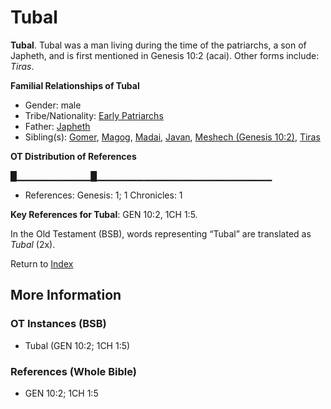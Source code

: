 # Tubal
**Tubal**. 
Tubal was a man living during the time of the patriarchs, a son of Japheth, and is first mentioned in Genesis 10:2 (acai). 
Other forms include: 
*Tiras*. 




**Familial Relationships of Tubal**


* Gender: male
* Tribe/Nationality: [Early Patriarchs](../../../groups/md/acai/Earlypatriarchs.md)
* Father: [Japheth](Japheth.md)
* Sibling(s): [Gomer](Gomer.md), [Magog](Magog.md), [Madai](Madai.md), [Javan](Javan.md), [Meshech (Genesis 10:2)](Meshech.2.md), [Tiras](Tiras.md)


**OT Distribution of References**

█▁▁▁▁▁▁▁▁▁▁▁█▁▁▁▁▁▁▁▁▁▁▁▁▁▁▁▁▁▁▁▁▁▁▁▁▁▁
* References: Genesis: 1; 1 Chronicles: 1



**Key References for Tubal**: 
GEN 10:2, 1CH 1:5. 


In the Old Testament (BSB), words representing “Tubal” are translated as 
*Tubal* (2x). 




Return to [Index](00-Index.md)

## More Information

### OT Instances (BSB)

* Tubal (GEN 10:2; 1CH 1:5)



### References (Whole Bible)

* GEN 10:2; 1CH 1:5



